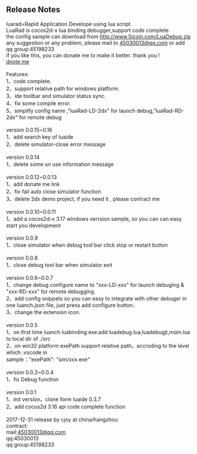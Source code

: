 ## Release Notes

luarad=Rapid Application Develope using lua script.<br/> 
LuaRad is cocos2d-x lua binding debugger,support code complete<br/>
the config sample can download from http://www.5icoin.com/LuaDebug.zip<br/>
any suggestion or any problem, please mail to 45030013@qq.com or add qq group:45198233<br/>
if you like this, you can donate me to make it better. thank you !<br/>
<a href="http://www.5icoin.com/support_me.html">dnote me</a> <br/>
<br/>
Features:<br/>
1、code complete.<br/>
2、support relative path for windows platform.<br/>
3、ide toolbar and simulator status sync.<br/>
4、fix some compile error.<br/>
5、simplify config name ,"luaRad-LD-2dx" for launch debug,"luaRad-RD-2dx" for remote debug<br/>
<br/>
version 0.0.15~0.16<br/>
1、add search key of luaide<br/>
2、delete simulator-close error message<br/>
<br/>
version 0.0.14<br/>
1、delete some un use information message<br/>
<br/>
version 0.0.12~0.0.13<br/>
1、add donate me link<br/>
2、fix fail auto close simulator function<br/>
3、delete 2dx demo project, if you need it , please contract me<br/> 
<br/>
version 0.0.10~0.0.11<br/>
1、add a cocos2d-x 3.17 windows verrsion sample, so you can can easy start you development<br/>
<br/>
version 0.0.9<br/>
1、close simulator when debug tool bar click stop or restart button<br/>
<br/>
version 0.0.8<br/>
1、close debug tool bar when simulator exit<br/>
<br/>
version 0.0.6~0.0.7<br/>
1、change debug configure name to "xxx-LD-xxx" for launch debuging & "xxx-RD-xxx" for remote debugging.<br/>
2、add config snippets so you can easy to integrate with other debuger in one luanch.json file, just press add configure button.<br/>
3、change the extension icon.<br/>
<br/>
version 0.0.5<br/>
1、on first time luanch luabinding exe:add luadebug.lua,luadebugjt,_main_.lua to local dir of ./src <br/>
2、on win32 platform exePath support relative path，accroding to the level which .vscode in<br/>
  sample："exePath": "sim/xxx.exe"<br/>
<br/>
version 0.0.2~0.0.4<br/>
1、fix Debug function<br/>
<br/>
version 0.0.1<br/>
1、init version，clone form luaide 0.3.7<br/>
2、add cocos2d 3.16 api code complete function<br/>
<br/>
2017-12-31 release by cjoy at china/hangzhou<br/>
contract:<br/>
mail:45030013@qq.com<br/>
qq:45030013<br/>
qq group:45198233<br/>
